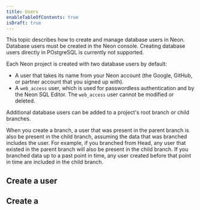 ```yaml
---
title: Users
enableTableOfContents: true
isDraft: true
---
```


This topic describes how to create and manage database users in Neon. Database users must be created in the Neon console. Creating database users directly in POstgreSQL is currently not supported.  

Each Neon project is created with two database users by default:

- A user that takes its name from your Neon account (the Google, GitHub, or partner account that you signed up with).
- A `web_access` user, which is used for passwordless authentication and by the Neon SQL Editor. The `web_access` user cannot be modified or deleted.

Additional database users can be added to a project's root branch or child branches.

When you create a branch, a user that was present in the parent branch is also be present in the child branch, assuming the data that was branched includes the user. For example, if you branched from Head, any user that existed in the parent branch will also be present in the child branch. If you branched data up to a past point in time, any user created before that point in time are included in the child branch. 

## Create a user

## Create a 